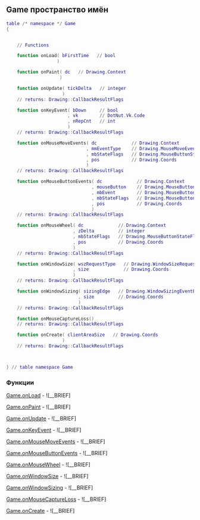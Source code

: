 ## Game пространство имён
```lua
table /* namespace */ Game
{


    // Functions

    function onLoad( bFirstTime   // bool
                   )

    function onPaint( dc   // Drawing.Context
                    )

    function onUpdate( tickDelta   // integer
                     )
    // returns: Drawing::CallbackResultFlags

    function onKeyEvent( bDown     // bool
                       , vk        // DotNut.Vk.Code
                       , nRepCnt   // int
                       )
    // returns: Drawing::CallbackResultFlags

    function onMouseMoveEvents( dc             // Drawing.Context
                              , mmEventType    // Drawing.MouseMoveEventType
                              , mbStateFlags   // Drawing.MouseButtonStateFlags
                              , pos            // Drawing.Coords
                              )
    // returns: Drawing::CallbackResultFlags

    function onMouseButtonEvents( dc             // Drawing.Context
                                , mouseButton    // Drawing.MouseButton
                                , mbEvent        // Drawing.MouseButtonEvent
                                , mbStateFlags   // Drawing.MouseButtonStateFlags
                                , pos            // Drawing.Coords
                                )
    // returns: Drawing::CallbackResultFlags

    function onMouseWheel( dc             // Drawing.Context
                         , zDelta         // integer
                         , mbStateFlags   // Drawing.MouseButtonStateFlags
                         , pos            // Drawing.Coords
                         )
    // returns: Drawing::CallbackResultFlags

    function onWindowSize( wszRequestType   // Drawing.WindowSizeRequestType
                         , size             // Drawing.Coords
                         )
    // returns: Drawing::CallbackResultFlags

    function onWindowSizing( sizingEdge   // Drawing.WindowSizingEventEdge
                           , size         // Drawing.Coords
                           )
    // returns: Drawing::CallbackResultFlags

    function onMouseCaptureLoss()
    // returns: Drawing::CallbackResultFlags

    function onCreate( clientAreaSize   // Drawing.Coords
                     )
    // returns: Drawing::CallbackResultFlags



} // table namespace Game
```


### Функции


[Game.onLoad](Game/onLoad.md) - ![__BRIEF]


[Game.onPaint](Game/onPaint.md) - ![__BRIEF]


[Game.onUpdate](Game/onUpdate.md) - ![__BRIEF]


[Game.onKeyEvent](Game/onKeyEvent.md) - ![__BRIEF]


[Game.onMouseMoveEvents](Game/onMouseMoveEvents.md) - ![__BRIEF]


[Game.onMouseButtonEvents](Game/onMouseButtonEvents.md) - ![__BRIEF]


[Game.onMouseWheel](Game/onMouseWheel.md) - ![__BRIEF]


[Game.onWindowSize](Game/onWindowSize.md) - ![__BRIEF]


[Game.onWindowSizing](Game/onWindowSizing.md) - ![__BRIEF]


[Game.onMouseCaptureLoss](Game/onMouseCaptureLoss.md) - ![__BRIEF]


[Game.onCreate](Game/onCreate.md) - ![__BRIEF]



